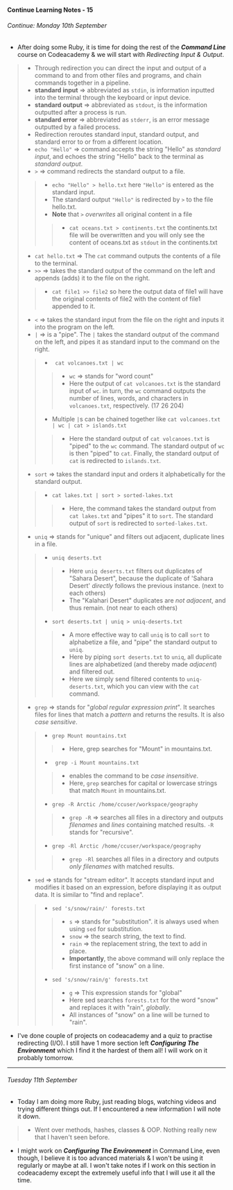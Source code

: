 #### Continue Learning Notes - 15

###### Continue: Monday 10th September

+ After doing some Ruby, it is time for doing the rest of the *__Command Line__* course on Codeacademy & we will start with *Redirecting Input & Output*.
>* Through redirection you can direct the input and output of a command to and from other files and programs, and chain commands together in a pipeline.
>* __standard input__ =>  abbreviated as `stdin`, is information inputted into the terminal through the keyboard or input device.
>* __standard output__ => abbreviated as `stdout`, is the information outputted after a process is run.
>* __standard error__ => abbreviated as `stderr`, is an error message outputted by a failed process.
>* Redirection reroutes standard input, standard output, and standard error to or from a different location.
>* `echo "Hello"` => command accepts the string "Hello" as *standard input*, and echoes the string "Hello" back to the terminal as *standard output*.
>* `>` => command redirects the standard output to a file.
>>* `echo "Hello" > hello.txt` here `"Hello"` is entered as the standard input.
>>* The standard output `"Hello"` is redirected by `>` to the file hello.txt.
>>* __Note__ that `>` *overwrites* all original content in a file
>>>* `cat oceans.txt > continents.txt` the continents.txt file will be overwritten and you will only see the content of oceans.txt as `stdout` in the continents.txt
>* `cat hello.txt` => The `cat` command outputs the contents of a file to the terminal.
>* `>>` => takes the standard output of the command on the left and appends (adds) it to the file on the right.
>>* `cat file1 >> file2` so here the output data of file1 will have the original contents of file2 with the content of file1 appended to it.
>* `<` => takes the standard input from the file on the right and inputs it into the program on the left.
>* `|` => is a "pipe". The `|` takes the standard output of the command on the left, and pipes it as standard input to the command on the right.
>>* ` cat volcanoes.txt | wc`
>>>* `wc` => stands for "word count"
>>>* Here the output of `cat volcanoes.txt` is the standard input of `wc`. in turn, the `wc` command outputs the number of lines, words, and characters in `volcanoes.txt`, respectively. (17  26  204)
>>* Multiple `|`s can be chained together like `cat volcanoes.txt | wc | cat > islands.txt`  
>>>* Here the standard output of `cat volcanoes.txt` is "piped" to the `wc` command. The standard output of `wc` is then "piped" to `cat`. Finally, the standard output of `cat` is redirected to `islands.txt`.
>* `sort` => takes the standard input and orders it alphabetically for the standard output.
>>* `cat lakes.txt | sort > sorted-lakes.txt`
>>>* Here, the command takes the standard output from `cat lakes.txt` and "pipes" it to `sort`. The standard output of `sort` is redirected to `sorted-lakes.txt`.
>* `uniq` => stands for "unique" and filters out adjacent, duplicate lines in a file.
>>* `uniq deserts.txt`
>>>* Here `uniq deserts.txt` filters out duplicates of "Sahara Desert", because the duplicate of 'Sahara Desert' *directly* follows the previous instance. (next to each others)
>>>* The "Kalahari Desert" duplicates are *not adjacent*, and thus remain. (not near to each others)
>>* `sort deserts.txt | uniq > uniq-deserts.txt`
>>>* A more effective way to call `uniq` is to call `sort` to alphabetize a file, and "pipe" the standard output to `uniq`.
>>>* Here by piping `sort deserts.txt` to `uniq`, all duplicate lines are alphabetized (and thereby made *adjacent*) and filtered out.
>>>* Here we simply send filtered contents to `uniq-deserts.txt`, which you can view with the `cat` command.
>* `grep` => stands for "*global regular expression print*". It searches files for lines that match a *pattern* and returns the results. It is also *case sensitive*.
>>* `grep Mount mountains.txt`
>>>* Here, grep searches for "Mount" in mountains.txt.
>>* ` grep -i Mount mountains.txt`
>>>* enables the command to be *case insensitive*.
>>>* Here, `grep` searches for capital or lowercase strings that match `Mount` in mountains.txt.
>>* `grep -R Arctic /home/ccuser/workspace/geography`
>>>* `grep -R` => searches all files in a directory and outputs *filenames* and *lines* containing matched results. `-R` stands for "recursive".
>>* `grep -Rl Arctic /home/ccuser/workspace/geography`
>>>* `grep -Rl` searches all files in a directory and outputs *only filenames* with matched results.
>* `sed` =>  stands for "stream editor". It accepts standard input and modifies it based on an expression, before displaying it as output data. It is similar to "find and replace".
>>* `sed 's/snow/rain/' forests.txt`
>>>* `s` => stands for "substitution". it is always used when using `sed` for substitution.
>>>* `snow` => the search string, the text to find.
>>>* `rain` => the replacement string, the text to add in place.
>>>* __Importantly__, the above command will only replace the first instance of "snow" on a line.
>>* `sed 's/snow/rain/g' forests.txt`
>>>* `g` => This expression stands for "global"
>>>* Here sed searches `forests.txt` for the word "snow" and replaces it with "rain", *globally*.
>>>* All instances of "snow" on a line will be turned to "rain".

+ I've done couple of projects on codeacademy and a quiz to practise redirecting (I/O). I still have 1 more section left *__Configuring The Environment__* which I find it the hardest of them all! I will work on it probably tomorrow.

---

###### Tuesday 11th September

+ Today I am doing more Ruby, just reading blogs, watching videos and trying different things out. If I encountered a new information I will note it down.
>* Went over methods, hashes, classes & OOP. Nothing really new that I haven't seen before.  

+ I might work on *__Configuring The Environment__* in Command Line, even though, I believe it is too advanced materials & I won't be using it regularly or maybe at all. I won't take notes if I work on this section in codeacademy except the extremely useful info that I will use it all the time.
